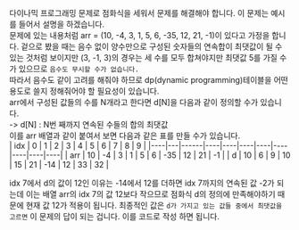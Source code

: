 다이나믹 프로그래밍 문제로 점화식을 세워서 문제를 해결해야 합니다. 이 문제는 예시를 들어서 설명을 하겠습니다.  
문제에 있는 내용처럼 arr = (10, -4, 3, 1, 5, 6, -35, 12, 21, -1)이 있다고 가정을 합니다. 겉으로 봤을 때는 음수 없이 양수만으로 구성된 숫자들의 연속합이 최댓값이 될 수 있는 것처럼 보이지만 (3, -1, 3)의 경우는 세 수를 모두 합쳐야지만 최댓값 5를 가질 수가 있으므로 ``음수도 무시할 수가 없습니다.``  
따라서 음수도 같이 고려를 해줘야 하므로 dp(dynamic programming)테이블을 어떤 용도로 쓸지 정해줘어야 할 필요성이 있습니다.  
arr에서 구성된 값들의 수를 N개라고 한다면 d[N]을 다음과 같이 정의할 수가 있습니다.  
-> d[N] : N번 째까지 연속된 수들의 합의 최댓값  
이를 arr 배열과 같이 붙여서 보면 다음과 같은 표를 만들 수가 있습니다.  
| idx   | 0 | 1 | 2 | 3 | 4 | 5 | 6 | 7 | 8 | 9 |
|----|---|------|----|----|----|----|----|----|----|----|
| arr |  10 | -4 | 3 | 1 | 5 | 6 | -35 | 12 | 21 | -1 |
| d |    10   | 6 | 9 | 10 | 15 | 21 | -14 | 12 | 33 | 32 |

idx 7에서 d의 값이 12인 이유는 -14에서 12를 더하면 idx 7까지의 연속된 값 -2가 되는데 이는 배열 arr의 idx 7의 값 12보다 작으므로 점화식 d의 정의에 만족해야하기 때문에 현재 값 12가 적용이 됩니다. 최종적인 값은 ```d가 가지고 있는 값들 중에서 최댓값을 고르면``` 이 문제의 답이 되는 겁니다. 이를 코드로 작성 하면 됩니다. 